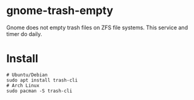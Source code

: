 # gnome-trash-empty
Gnome does not empty trash files on ZFS file systems. This service and timer do daily.

# Install
 
```shell
# Ubuntu/Debian
sudo apt install trash-cli
# Arch Linux
sudo pacman -S trash-cli

